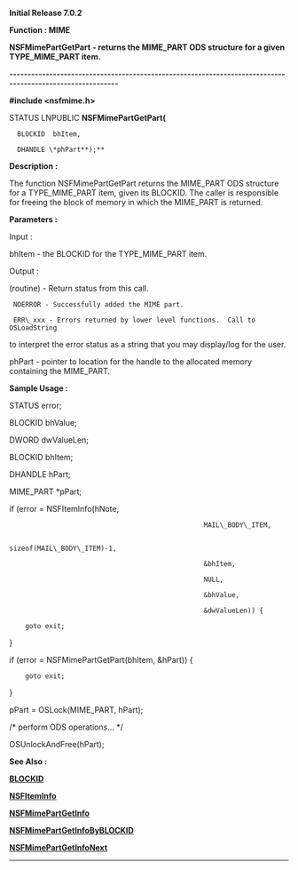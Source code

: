 




<!--
 /\* Font Definitions \*/
 @font-face
 {font-family:Helv;
 panose-1:2 11 6 4 2 2 2 3 2 4;}
@font-face
 {font-family:"Cambria Math";
 panose-1:2 4 5 3 5 4 6 3 2 4;}
 /\* Style Definitions \*/
 p.MsoNormal, li.MsoNormal, div.MsoNormal
 {margin-top:0cm;
 margin-right:0cm;
 margin-bottom:8.0pt;
 margin-left:0cm;
 line-height:107%;
 font-size:11.0pt;
 font-family:"Calibri",sans-serif;}
.MsoChpDefault
 {font-size:11.0pt;}
.MsoPapDefault
 {margin-bottom:8.0pt;
 line-height:107%;}
 /\* Page Definitions \*/
 @page WordSection1
 {size:612.0pt 792.0pt;
 margin:72.0pt 72.0pt 72.0pt 72.0pt;}
div.WordSection1
 {page:WordSection1;}
-->




**Initial Release 7.0.2**



**Function : MIME**



**NSFMimePartGetPart** **- returns
the MIME\_PART ODS structure for a given TYPE\_MIME\_PART item.**


**----------------------------------------------------------------------------------------------------------**



**#include <nsfmime.h>**



STATUS
LNPUBLIC **NSFMimePartGetPart(**  

      BLOCKID  bhItem,  

      DHANDLE \*phPart**);**



**Description :**



The function
NSFMimePartGetPart returns the MIME\_PART ODS structure for a TYPE\_MIME\_PART
item, given its BLOCKID.  The caller is responsible for freeing the block of
memory in which the MIME\_PART is returned.


 


**Parameters :**



Input :  

bhItem  -  the BLOCKID for the TYPE\_MIME\_PART item.  

  




Output :  

(routine)  -  Return status from this call.  

     NOERROR - Successfully added the MIME part.  

     ERR\_xxx - Errors returned by lower level functions.  Call to OSLoadString
to interpret the error status as a string that you may display/log for the
user.  

  

  

  

phPart  -  pointer to location for the handle to the allocated memory
containing the MIME\_PART.  

  




 **Sample Usage :**


STATUS error;  

BLOCKID bhValue;  

DWORD dwValueLen;  

BLOCKID bhItem;  

DHANDLE hPart;  

MIME\_PART \*pPart;  

  

if (error = NSFItemInfo(hNote,  

                                                     MAIL\_BODY\_ITEM,  

                                                     sizeof(MAIL\_BODY\_ITEM)-1,  

                                                     &bhItem,  

                                                     NULL,  

                                                     &bhValue,  

                                                     &dwValueLen)) {  

        goto exit;  

}  

  

if (error = NSFMimePartGetPart(bhItem, &hPart)) {  

        goto exit;  

}  

  

pPart = OSLock(MIME\_PART, hPart);  

  

/\* perform ODS operations... \*/  

  

OSUnlockAndFree(hPart);  

  




 **See Also :**


**[BLOCKID](BLOCKID.md)**


**[NSFItemInfo](NSFItemInfo.md)**


**[NSFMimePartGetInfo](NSFMimePartGetInfo.md)**


**[NSFMimePartGetInfoByBLOCKID](NSFMimePartGetInfoByBLOCKID.md)**


**[NSFMimePartGetInfoNext](NSFMimePartGetInfoNext.md)**



----------------------------------------------------------------------------------------------------------


 





